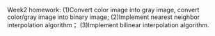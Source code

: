 Week2 homework:
(1)Convert color image into gray image, convert color/gray image into binary image;
(2)Implement nearest neighbor interpolation algorithm；
(3)Implement bilinear interpolation algorithm.

